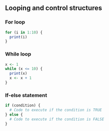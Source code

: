 ## Looping and control structures

### For loop
```r
for (i in 1:10) {
  print(i)
}
```

### While loop
```r
x <- 1
while (x <= 10) {
  print(x)
  x <- x + 1
}
```

### If-else statement
```r
if (condition) {
  # Code to execute if the condition is TRUE
} else {
  # Code to execute if the condition is FALSE
}
```